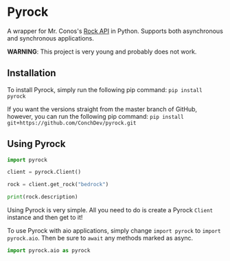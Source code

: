 # Pyrock

A wrapper for Mr. Conos's [Rock API](https://github.com/Mr-Conos/Rock-API) in Python. Supports both asynchronous and synchronous applications.

**WARNING**: This project is very young and probably does not work.

## Installation

To install Pyrock, simply run the following pip command:
`pip install pyrock`

If you want the versions straight from the master branch of GitHub, however, you can run the following pip command:
`pip install git+https://github.com/ConchDev/pyrock.git`

## Using Pyrock
```py
import pyrock

client = pyrock.Client()

rock = client.get_rock("bedrock")

print(rock.description)
```

Using Pyrock is very simple. All you need to do is create a Pyrock `Client` instance and then get to it! 

To use Pyrock with aio applications, simply change `import pyrock` to `import pyrock.aio`. Then be sure to `await` any methods marked as async.
```py
import pyrock.aio as pyrock
``` 